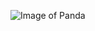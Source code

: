 ![Image of Panda](https://vignette.wikia.nocookie.net/polarbearscafe/images/a/a9/Chara_panda.png/revision/latest?cb=20130131061537)
